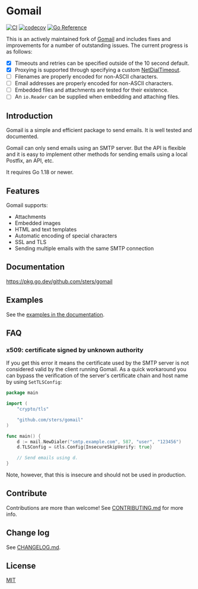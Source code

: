 # Gomail

[![CI](https://github.com/sters/gomail/actions/workflows/go.yml/badge.svg)](https://github.com/sters/gomail/actions/workflows/go.yml)
[![codecov](https://codecov.io/gh/sters/gomail/branch/master/graph/badge.svg)](https://codecov.io/gh/sters/gomail)
[![Go Reference](https://pkg.go.dev/badge/github.com/sters/gomail.svg)](https://pkg.go.dev/github.com/sters/gomail)

This is an actively maintained fork of [Gomail][1] and includes fixes and
improvements for a number of outstanding issues. The current progress is
as follows:

- [x] Timeouts and retries can be specified outside of the 10 second default.
- [x] Proxying is supported through specifying a custom [NetDialTimeout][2].
- [ ] Filenames are properly encoded for non-ASCII characters.
- [ ] Email addresses are properly encoded for non-ASCII characters.
- [ ] Embedded files and attachments are tested for their existence.
- [ ] An `io.Reader` can be supplied when embedding and attaching files.

[1]: https://github.com/go-gomail/gomail
[2]: https://pkg.go.dev/github.com/sters/gomail#NetDialTimeout


## Introduction

Gomail is a simple and efficient package to send emails. It is well tested and
documented.

Gomail can only send emails using an SMTP server. But the API is flexible and it
is easy to implement other methods for sending emails using a local Postfix, an
API, etc.

It requires Go 1.18 or newer.


## Features

Gomail supports:

- Attachments
- Embedded images
- HTML and text templates
- Automatic encoding of special characters
- SSL and TLS
- Sending multiple emails with the same SMTP connection


## Documentation

https://pkg.go.dev/github.com/sters/gomail


## Examples

See the [examples in the documentation](https://pkg.go.dev/github.com/sters/gomail#example-package).


## FAQ

### x509: certificate signed by unknown authority

If you get this error it means the certificate used by the SMTP server is not
considered valid by the client running Gomail. As a quick workaround you can
bypass the verification of the server's certificate chain and host name by using
`SetTLSConfig`:

```go
package main

import (
	"crypto/tls"

	"github.com/sters/gomail"
)

func main() {
	d := mail.NewDialer("smtp.example.com", 587, "user", "123456")
	d.TLSConfig = &tls.Config{InsecureSkipVerify: true}

	// Send emails using d.
}
```

Note, however, that this is insecure and should not be used in production.

## Contribute

Contributions are more than welcome! See [CONTRIBUTING.md](CONTRIBUTING.md) for
more info.


## Change log

See [CHANGELOG.md](CHANGELOG.md).


## License

[MIT](LICENSE)
